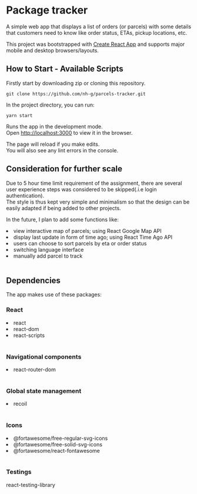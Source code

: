 # Package tracker

A simple web app that displays a list of orders (or parcels) with some details that customers need to know like order status, ETAs, pickup locations, etc.

This project was bootstrapped with [Create React App](https://github.com/facebook/create-react-app) and supports major mobile and desktop browsers/layouts.

## How to Start - Available Scripts

Firstly start by downloading zip or cloning this repository.
```
git clone https://github.com/nh-g/parcels-tracker.git
```

In the project directory, you can run:
```
yarn start
```
Runs the app in the development mode.\
Open [http://localhost:3000](http://localhost:3000) to view it in the browser.

The page will reload if you make edits.\
You will also see any lint errors in the console.
<br/>

## Consideration for further scale

Due to 5 hour time limit requirement of the assignment, there are several user experience steps was considered to be skipped(.i.e login authentication).<br/>
The style is thus kept very simple and minimalism so that the design can be easily adapted if being added to other projects.

In the future, I plan to add some functions like:
<li> view interactive map of parcels; using React Google Map API</li>
<li> display last update in form of time ago; using React Time Ago API </li>
<li> users can choose to sort parcels by eta or order status</li>
<li> switching language interface</li>
<li> manually add parcel to track</li>
<br/>

## Dependencies

The app makes use of these packages:
### React
<li>react</li>
<li>react-dom</li>
<li>react-scripts</li>
<br/>

### Navigational components
<li>react-router-dom</li>
<br/>

### Global state management
<li>recoil</li>
<br/>

### Icons
<li>@fortawesome/free-regular-svg-icons</li>
<li>@fortawesome/free-solid-svg-icons</li>
<li>@fortawesome/react-fontawesome</li>
<br/>

### Testings 
react-testing-library

